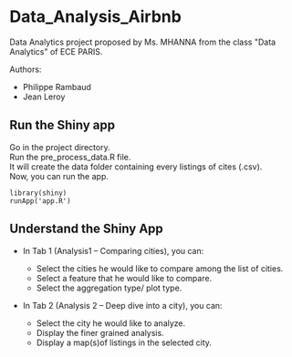 # Data_Analysis_Airbnb

Data Analytics project proposed by Ms. MHANNA from the class "Data Analytics" of ECE PARIS.

Authors: 
- Philippe Rambaud
- Jean Leroy

## Run the Shiny app

Go in the project directory.  
Run the pre_process_data.R file.  
It will create the data folder containing every listings of cites (.csv).  
Now, you can run the app.  
``` 
library(shiny) 
runApp('app.R') 
```

## Understand the Shiny App

- In Tab 1 (Analysis1 – Comparing cities), you can:
  - Select the cities he would like to compare among the list of cities.
  - Select a feature that he would like to compare.
  - Select the aggregation type/ plot type.

- In Tab 2 (Analysis 2 – Deep dive into a city), you can:
  - Select the city he would like to analyze.
  - Display the finer grained analysis.
  - Display a map(s)of listings in the selected city.
  
